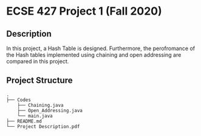# ECSE 427 Project 1 (Fall 2020)

## Description
In this project, a Hash Table is designed. Furthermore, the perofromance of the Hash tables implemented using chaining and open addressing are compared in this project.


## Project Structure

```console
.
├── Codes
    ├── Chaining.java
    ├── Open_Addressing.java
    └── main.java
├── README.md
└── Project Description.pdf
```
